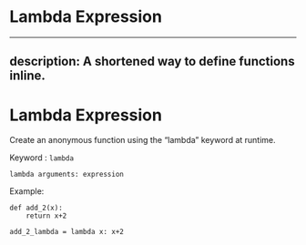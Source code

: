 # Lambda Expression

---
description: A shortened way to define functions inline.
---

# Lambda Expression

Create an anonymous function using the “lambda” keyword at runtime.

Keyword : `lambda`

```text
lambda arguments: expression
```

Example:

```text
def add_2(x):
    return x+2
```

```text
add_2_lambda = lambda x: x+2
```

